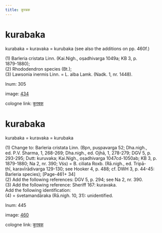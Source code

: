 ```yaml
---
title: कुरबक
---
```


# kurabaka

kurabaka  = kuravaka = kurubaka (see also the additions on pp. 460f.) <div n="P" />(1) Barleria cristata Linn. (Kai.Nigh., oṣadhivarga 1049a; KB 3, p. <div n="lb" />1879-1880); <div n="P" />(2) Rhododendron species (Bt.); <div n="P" />(3) Lawsonia inermis Linn. = L. alba Lamk. (Nadk. 1, nr. 1448).

lnum: 305

image: [434](https://www.sanskrit-lexicon.uni-koeln.de/scans/csl-apidev/servepdf.php?dict=snp&page=434)

cologne link: [कुरबक](https://sanskrit-lexicon.uni-koeln.de/scans/csl-apidev/getword.php?dict=snp&key=कुरबक)

# kurabaka

kurabaka  = kuravaka = kurubaka <div n="P" />(1) Change to: Barleria cristata Linn. (Bpn, puṣpavarga 52; Dha.nigh., <div n="lb" />ed. P.V. Sharma, 1, 268-269; Dha.nigh., ed. Ojhā, 1, 278-279; DGV 5, p. <div n="lb" />293-295; Dutt: kuruvaka; Kai.Nigh., oṣadhivarga 1047cd-1050ab; KB 3, p. <div n="lb" />1879-1880; Na 2, nr. 390; Vśs) = B. ciliata Roxb. (Rā.nigh., ed. Tripā- <div n="lb" />ṭhī, karavīrādivarga 129-130; see Hooker 4, p. 488; cf. DWH 3, p. 44-45: <div n="lb" />Barleria species); [Page-461+ 34] <div n="P" />(2) Add the following references: DGV 5, p. 294; see Na 2, nr. 390. <div n="P" />(3) Add the following reference: Sheriff 167: kuravaka. <div n="P" />Add the following identification: <div n="P" />(4) = śvetamandāraka (Rā.nigh. 10, 31): unidentified.

lnum: 445

image: [460](https://www.sanskrit-lexicon.uni-koeln.de/scans/csl-apidev/servepdf.php?dict=snp&page=460)

cologne link: [कुरबक](https://sanskrit-lexicon.uni-koeln.de/scans/csl-apidev/getword.php?dict=snp&key=कुरबक)

